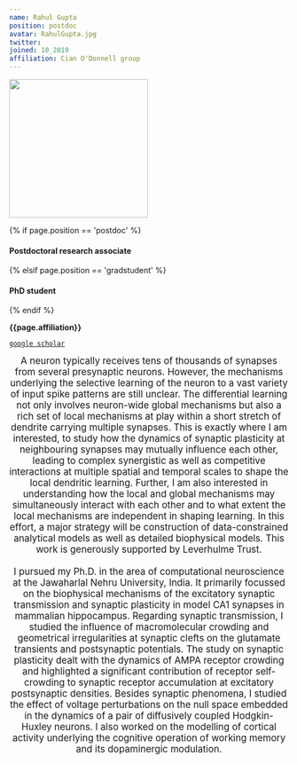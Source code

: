 ```yaml
---
name: Rahul Gupta
position: postdoc
avatar: RahulGupta.jpg
twitter:
joined: 10_2019
affiliation: Cian O'Donnell group
---
```


<img width="250" src="{{site.baseurl}}/images/people/{{page.avatar}}" data-action="zoom">

 {% if page.position == 'postdoc' %}
<h4>Postdoctoral research associate</h4>
 {% elsif page.position == 'gradstudent' %}
<h4>PhD student</h4>
 {% endif %}

<b>{{page.affiliation}}</b>

<i class="fa fa-book"></i> <a href="https://scholar.google.com/citations?view_op=list_works&hl=en&user=rlB-OQgAAAAJ">`google scholar`</a><br>

<header class="masthead text-justify" style="font-size:120%">
A neuron typically receives tens of thousands of synapses from several presynaptic neurons. However, the mechanisms underlying the selective learning of the neuron to a vast variety of input spike patterns are still unclear. The differential learning not only involves neuron-wide global mechanisms but also a rich set of local mechanisms at play within a short stretch of dendrite carrying multiple synapses.  This is exactly where I am interested, to study how the dynamics of synaptic plasticity at neighbouring synapses may mutually influence each other, leading to complex synergistic as well as competitive interactions at multiple spatial and temporal scales to shape the local dendritic learning. Further, I am also interested in understanding how the local and global mechanisms may simultaneously interact with each other and to what extent the local mechanisms are independent in shaping learning. In this effort, a major strategy will be construction of data-constrained analytical models as well as detailed biophysical models. This work is generously supported by Leverhulme Trust.
<br><br>
I pursued my Ph.D. in the area of computational neuroscience at the Jawaharlal Nehru University, India. It primarily focussed on the biophysical mechanisms of the excitatory synaptic transmission and synaptic plasticity in model CA1 synapses in mammalian hippocampus. Regarding synaptic transmission, I studied the influence of macromolecular crowding and geometrical irregularities at synaptic clefts on the glutamate transients and postsynaptic potentials. The study on synaptic plasticity dealt with the dynamics of AMPA receptor crowding and highlighted a significant contribution of receptor self-crowding to synaptic receptor accumulation at excitatory postsynaptic densities. Besides synaptic phenomena, I studied the effect of voltage perturbations on the null space embedded in the dynamics of a pair of diffusively coupled Hodgkin-Huxley neurons. I also worked on the modelling of cortical activity underlying the cognitive operation of working memory and its dopaminergic modulation.
</header>
<br><br>
